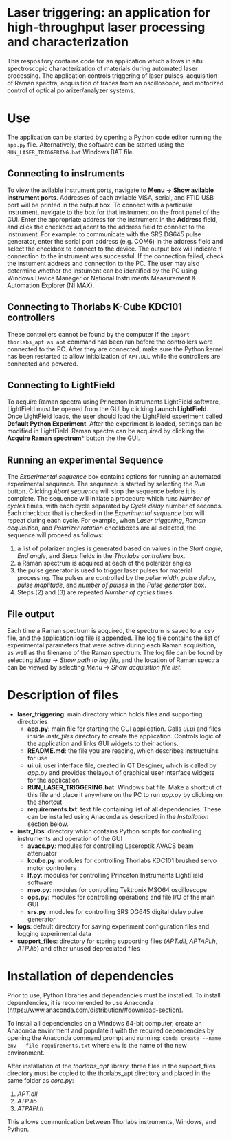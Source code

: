 
# Laser triggering: an application for high-throughput laser processing and characterization

This respository contains code for an application which allows in situ spectroscopic characterization of materials during automated laser processing. The application controls triggering of laser pulses, acquisition of Raman spectra, acquisition of traces from an oscilloscope, and motorized control of optical polarizer/analyzer systems.


# Use
The application can be started by opening a Python code editor running the ```app.py``` file. Alternatively, the software can be started using the ```RUN_LASER_TRIGGERING.bat``` Windows BAT file.


## Connecting to instruments

To view the avilable instrument ports, navigate to **Menu -> Show avilable instrument ports**. Addresses of each avilable VISA, serial, and FTID USB port will be printed in the output box. To connect with a particular instrument, navigate to the box for that instrument on the front panel of the GUI. Enter the appropriate address for the instrument in the **Address** field, and click the checkbox adjacent to the address field to connect to the instrument. For example: to communicate with the SRS DG645 pulse generator, enter the serial port address (e.g. COM6) in the address field and select the checkbox to connect to the device. The output box will indicate if connection to the instrument was successful. If the connection failed, check the instument address and connection to the PC. The user may also determine whether the instument can be identified by the PC using Windows Device Manager or National Instruments Measurement & Automation Explorer (NI MAX).

## Connecting to Thorlabs K-Cube KDC101 controllers
These controllers cannot be found by the computer if the ```import thorlabs_apt as apt``` command has been run before the controllers were connected to the PC. After they are connected, make sure the Python kernel has been restarted to allow initialization of ```APT.DLL``` while the controllers are connected and powered. 

## Connecting to LightField
To acquire Raman spectra using Princeton Instruments LightField software, LightField must be opened from the GUI by clicking **Launch LightField**. Once LightField loads, the user should load the LightField experiment called **Default Python Experiment**. After the experiment is loaded, settings can be modified in LightField. Raman spectra can be acquired by clicking the **Acquire Raman spectrum*** button the the GUI.

## Running an experimental Sequence
The *Experimental sequence* box contains options for running an automated experimental sequence. The sequence is started by selecting the *Run* button. Clicking *Abort sequence* will stop the sequence before it is complete. The sequence will initiate a procedure which runs *Number of cycles* times, with each cycle separated by *Cycle delay* number of seconds. Each checkbox that is checked in the *Experimental sequence* box will repeat during each cycle. For example, when *Laser triggering*, *Raman acquisition*, and *Polarizer rotation* checkboxes are all selected, the sequence will proceed as follows:
1. a list of polarizer angles is generated based on values in the *Start angle*, *End angle*, and *Steps* fields in the *Thorlabs controllers* box.
2. a Raman spectrum is acquired at each of the polarizer angles
3. the pulse generator is used to trigger laser pulses for material processing. The pulses are controlled by the *pulse width*, *pulse delay*, *pulse maplitude*, and *number of pulses* in the *Pulse generator* box.
4. Steps (2) and (3) are repeated *Number of cycles* times.

## File output
Each time a Raman spectrum is acquired, the spectrum is saved to a *.csv* file, and the application log file is appended. The log file contains the list of experimental parameters that were active during each Raman acquisition, as well as the filename of the Raman spectrum. The log file can be found by selecting *Menu* -> *Show path to log file*, and the location of Raman spectra can be viewed by selecting *Menu* -> *Show acquisition file list*.


# Description of files

* **laser_triggering**: main directory which holds files and supporting directories 
    * **app.py**: main file for starting the GUI application. Calls _ui.ui_ and files inside _instr_files_ directory to create the application. Controls logic of the application and links GUI widgets to their actions.
    * **README.md**: the file you are reading, which describes instructuins for use
    * **ui.ui**: user interface file, created in QT Desginer, which is called by _app.py_ and provides thelayout of graphical user interface widgets for the application.
    * **RUN_LASER_TRIGGERING.bat**: Windows bat file. Make a shortcut of this file and place it anywhere on the PC to run _app.py_ by clicking on the shortcut.
    * **requirements.txt**: text file containing list of all dependencies. These can be installed using Anaconda as described in the _Installation_ section below.
* **instr_libs**: directory which contains Python scripts for controlling instruments and operation of the GUI
    * **avacs.py**: modules for controlling Laseroptik AVACS beam attenuator
    * **kcube.py**: modules for controlling Thorlabs KDC101 brushed servo motor controllers
    * **lf.py**: modules for controlling Princeton Instruments LightField software
    * **mso.py**: modules for controlling Tektronix MSO64 oscilloscope
    * **ops.py**: modules for controlling operations and file I/O of the main GUI
    * **srs.py**: modules for controlling SRS DG645 digital delay pulse generator
* **logs**: default directory for saving experiment configuration files and logging experimental data
* **support_files**: directory for storing supporting files (_APT.dll_, _APTAPI.h_, _ATP.lib_) and other unused depreciated files



# Installation of dependencies
Prior to use, Python libraries and dependencies must be installed. To install dependencies, it is recommended to use Anaconda (https://www.anaconda.com/distribution/#download-section).

To install all dependencies on a Windows 64-bit computer, create an Anaconda envinrment and populate it with the required dependencies by opening the Anaconda command prompt and running: 
```conda create --name env --file requirements.txt```
where ```env``` is the name of the new environment.

After installation of the _thorlabs_apt_ library, three files in the support_files directory must be copied to the thorlabs_apt directory and placed in the same folder as _core.py_:
1. _APT.dll_
2. _ATP.lib_
3. _ATPAPI.h_

This allows communication between Thorlabs instruments, Windows, and Python.
